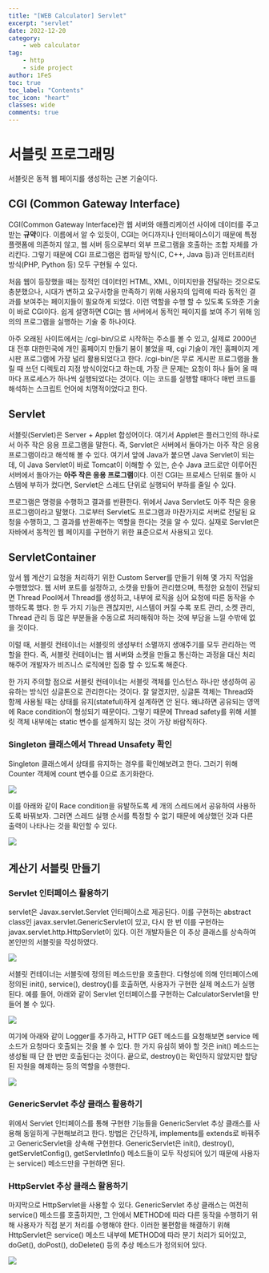 ```yaml
---
title: "[WEB Calculator] Servlet"
excerpt: "servlet"
date: 2022-12-20
category:
    - web calculator
tag:
    - http
    - side project
author: 1FeS
toc: true
toc_label: "Contents"
toc_icon: "heart"
classes: wide
comments: true
---
```


# 서블릿 프로그래밍

서블릿은 동적 웹 페이지를 생성하는 근본 기술이다.

## CGI (Common Gateway Interface)

CGI(Common Gateway Interface)란 웹 서버와 애플리케이션 사이에 데이터를 주고받는 **규약**이다. 이름에서 알 수 있듯이, CGI는 어디까지나 인터페이스이기 때문에 특정 플랫폼에 의존하지 않고, 웹 서버 등으로부터 외부 프로그램을 호출하는 조합 자체를 가리킨다. 그렇기 때문에 CGI 프로그램은 컴파일 방식(C, C++, Java 등)과 인터프리터 방식(PHP, Python 등) 모두 구현될 수 있다.

처음 웹이 등장했을 때는 정적인 데이터인 HTML, XML, 이미지만을 전달하는 것으로도 충분했으나, 시대가 변하고 요구사항을 만족하기 위해 사용자의 입력에 따라 동적인 결과를 보여주는 페이지들이 필요하게 되었다. 이런 역할을 수행 할 수 있도록 도와준 기술이 바로 CGI이다. 쉽게 설명하면 CGI는 웹 서버에서 동적인 페이지를 보여 주기 위해 임의의 프로그램을 실행하는 기술 중 하나이다. 

아주 오래된 사이트에서는 /cgi-bin/으로 시작하는 주소를 볼 수 있고, 실제로 2000년대 전후 대한민국에 개인 홈페이지 만들기 붐이 불었을 때, cgi 기술이 개인 홈페이지 게시판 프로그램에 가장 널리 활용되었다고 한다. /cgi-bin/은 무로 게시판 프로그램을 돌릴 때 쓰던 디렉토리 지정 방식이었다고 하는데, 가장 큰 문제는 요청이 하나 들어 올 때마다 프로세스가 하나씩 실행되었다는 것이다. 이는 코드를 실행할 때마다 매번 코드를 해석하는 스크립트 언어에 치명적이었다고 한다.

## Servlet

서블릿(Servlet)은 Server + Applet 합성어이다. 여기서 Applet은 플러그인의 하나로서 아주 작은 응용 프로그램을 말한다. 즉, Servlet은 서버에서 돌아가는 아주 작은 응용 프로그램이라고 해석해 볼 수 있다. 여기서 앞에 Java가 붙으면 Java Servlet이 되는데, 이 Java Servlet이 바로 Tomcat이 이해할 수 있는, 순수 Java 코드로만 이루어진 서버에서 돌아가는 **아주 작은 응용 프로그램**이다. 이전 CGI는 프로세스 단위로 돌아 시스템에 부하가 컸다면, Servlet은 스레드 단위로 실행되어 부하를 줄일 수 있다.

프로그램은 명령을 수행하고 결과를 반환한다. 위에서 Java Servlet도 아주 작은 응용 프로그램이라고 말했다. 그로부터 Servlet도 프로그램과 마찬가지로 서버로 전달된 요청을 수행하고, 그 결과를 반환해주는 역할을 한다는 것을 알 수 있다. 실재로 Servlet은 자바에서 동적인 웹 페이지를 구현하기 위한 표준으로서 사용되고 있다.

## ServletContainer

앞서 웹 계산기 요청을 처리하기 위한 Custom Server를 만들기 위해 몇 가지 작업을 수행했었다. 웹 서버 포트를 설정하고, 소캣을 만들어 관리했으며, 특정한 요청이 전달되면 Thread Pool에서 Thread를 생성하고, 내부에 로직을 심어 요청에 따른 동작을 수행하도록 했다. 한 두 가지 기능은 괜찮지만, 시스템이 커질 수록 포트 관리, 소켓 관리, Thread 관리 등 많은 부분들을 수동으로 처리해줘야 하는 것에 부담을 느낄 수밖에 없을 것이다.

이럴 때, 서블릿 컨테이너는 서블릿의 생성부터 소멸까지 생애주기를 모두 관리하는 역할을 한다. 즉, 서블릿 컨테이너는 웹 서버와 소켓을 만들고 통신하는 과정을 대신 처리해주어 개발자가 비즈니스 로직에만 집중 할 수 있도록 해준다.

한 가지 주의할 점으로 서블릿 컨테이너는 서블릿 객체를 인스턴스 하나만 생성하여 공유하는 방식인 싱글톤으로 관리한다는 것이다. 잘 알겠지만, 싱글톤 객체는 Thread와 함께 사용될 때는 상태를 유지(stateful)하게 설계하면 안 된다. 왜냐하면 공유되는 영역에 Race condition이 형성되기 때문이다. 그렇기 때문에 Thread safety를 위해 서블릿 객체 내부에는 static 변수를 설계하지 않는 것이 가장 바람직하다.

### Singleton 클래스에서 Thread Unsafety 확인

Singleton 클래스에서 상태를 유지하는 경우를 확인해보려고 한다. 그러기 위해 Counter 객체에 count 변수를 0으로 초기화한다.

<img src="/_img/2022-12-20/counter.png">

이를 아래와 같이 Race condition을 유발하도록 세 개의 스레드에서 공유하여 사용하도록 바꿔보자. 그러면 스레드 실행 순서를 특정할 수 없기 때문에 예상했던 것과 다른 출력이 나타나는 것을 확인할 수 있다.

<img src="/_img/2022-12-20/thread result.png">

## 계산기 서블릿 만들기

### Servlet 인터페이스 활용하기

servlet은 Javax.servlet.Servlet 인터페이스로 제공된다. 이를 구현하는 abstract class인 javax.servlet.GenericServlet이 있고, 다시 한 번 이를 구현하는 javax.servlet.http.HttpServlet이 있다. 이전 개발자들은 이 추상 클래스를 상속하여 본인만의 서블릿을 작성하였다.

<img src="/_img/2022-12-20/servlet relation.png">

서블릿 컨테이너는 서블릿에 정의된 메소드만을 호출한다. 다형성에 의해 인터페이스에 정의된 init(), service(), destroy()를 호출하면, 사용자가 구현한 실제 메소드가 실행된다. 예를 들어, 아래와 같이 Servlet 인터페이스를 구현하는 CalculatorServlet을 만들어 볼 수 있다.

<img src="/_img/2022-12-20/CalculatorServlet.png">

여기에 아래와 같이 Logger를 추가하고, HTTP GET 메소드를 요청해보면 service 메소드가 요청마다 호출되는 것을 볼 수 있다. 한 가지 유심히 봐야 할 것은 init() 메소드는 생성될 때 단 한 번만 호출된다는 것이다. 끝으로, destroy()는 확인하지 않았지만 할당된 자원을 해제하는 등의 역할을 수행한다.

<img src="/_img/2022-12-20/servlet execution.png">

### GenericServlet 추상 클래스 활용하기

위에서 Servlet 인터페이스를 통해 구현한 기능들을 GenericServlet 추상 클래스를 사용해 동일하게 구현해보려고 한다. 방법은 간단하게, implements를 extends로 바꿔주고 GenericServlet을 상속해 구현한다. GenericServlet은 init(), destroy(), getServletConfig(), getServletInfo() 메소드들이 모두 작성되어 있기 때문에 사용자는 service() 메소드만을 구현하면 된다.

### HttpServlet 추상 클래스 활용하기

마지막으로 HttpServlet을 사용할 수 있다. GenericServlet 추상 클래스는 여전히 service() 메소드를 호출하지만, 그 안에서 METHOD에 따라 다른 동작을 수행하기 위해 사용자가 직접 분기 처리를 수행해야 한다. 이러한 불편함을 해결하기 위해 HttpServlet은 service() 메소드 내부에 METHOD에 따라 분기 처리가 되어있고, doGet(), doPost(), doDelete() 등의 추상 메소드가 정의되어 있다.

<img src="/_img/2022-12-20/HttpServlet if.png">